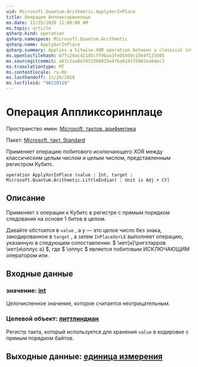 ```yaml
---
uid: Microsoft.Quantum.Arithmetic.ApplyXorInPlace
title: Операция Аппликсоринплаце
ms.date: 11/25/2020 12:00:00 AM
ms.topic: article
qsharp.kind: operation
qsharp.namespace: Microsoft.Quantum.Arithmetic
qsharp.name: ApplyXorInPlace
qsharp.summary: Applies a bitwise-XOR operation between a classical integer and an integer represented by a register of qubits.
ms.openlocfilehash: b7fc20ac421d5cff9baa3fe05450c1564f123505
ms.sourcegitcommit: a87c1aa8e7453360025e47ba614f25b02ea84ec3
ms.translationtype: MT
ms.contentlocale: ru-RU
ms.lasthandoff: 11/26/2020
ms.locfileid: "96210119"
---
```

# <a name="applyxorinplace-operation"></a>Операция Аппликсоринплаце

Пространство имен: [Microsoft. тактов. арифметика](xref:Microsoft.Quantum.Arithmetic)

Пакет: [Microsoft. такт. Standard](https://nuget.org/packages/Microsoft.Quantum.Standard)


Применяет операцию побитового исключающего XOR между классическим целым числом и целым числом, представленным регистром Кубитс.

```qsharp
operation ApplyXorInPlace (value : Int, target : Microsoft.Quantum.Arithmetic.LittleEndian) : Unit is Adj + Ctl
```


## <a name="description"></a>Описание

Применяет `X` операции к Кубитс в регистре с прямым порядком следования на основе 1 битов в целом.

Давайте обстоится в `value` , а y — это целое число без знака, закодированное в `target` , а затем `InPlaceXorLE` выполняет операцию, указанную в следующем сопоставлении: $ \кет{и}\ригхтарров \кет{и\оплус a} $, где $ \оплус $ является побитовым ИСКЛЮЧАЮЩИМ оператором или.

## <a name="input"></a>Входные данные

### <a name="value--int"></a>значение: [int](xref:microsoft.quantum.lang-ref.int)

Целочисленное значение, которое считается неотрицательным.


### <a name="target--littleendian"></a>Целевой объект: [литтлиндиан](xref:Microsoft.Quantum.Arithmetic.LittleEndian)

Регистр такта, который используется для хранения `value` в кодировке с прямым порядком байтов.



## <a name="output--unit"></a>Выходные данные: [единица измерения](xref:microsoft.quantum.lang-ref.unit)

